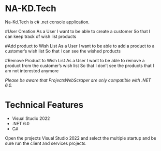 # NA-KD.Tech
Na-Kd.Tech is c# .net console application.

#User Creation
As a User
I want to be able to create a customer
So that I can keep track of wish list products

#Add product to Wish List
As a User
I want to be able to add a product to a customer’s wish list
So that I can see the wished products

#Remove Product to Wish List
As a User
I want to be able to remove a product from the customer’s wish list
So that I don’t see the products that I am not interested anymore

*Please be aware that ProjectsWebScraper are only compatible with .NET 6.0.* 

# Technical Features
- Visual Studio 2022
- .NET 6.0
- C#

Open the projects Visual Studio 2022 and select the multiple startup and be sure run the client and services projects.

